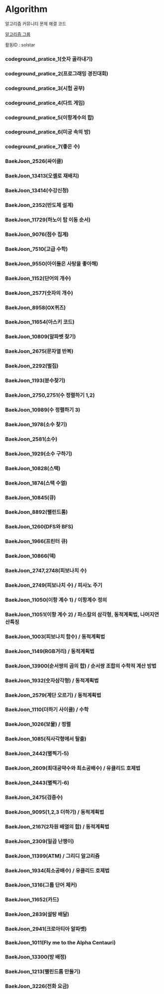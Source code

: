 ﻿# Algorithm
알고리즘 커뮤니티 문제 해결 코드

[알고리즘 그룹](https://www.acmicpc.net/group/member/1353)

활동ID : solstar

### codeground_pratice_1(숫자 골라내기)

### codeground_pratice_2(프로그래밍 경진대회)

### codeground_pratice_3(시험 공부)

### codeground_pratice_4(다트 게임)

### codeground_pratice_5(이항계수의 합)

### codeground_pratice_6(미궁 속의 방)

### codeground_pratice_7(좋은 수)

### BaekJoon_2526(싸이클)

### BaekJoon_13413(오셀로 재배치)

### BaekJoon_13414(수강신청)

### BaekJoon_2352(반도체 설계)

### BaekJoon_11729(하노이 탑 이동 순서)

### BaekJoon_9076(점수 집계)

### BaekJoon_7510(고급 수학)

### BaekJoon_9550(아이들은 사탕을 좋아해)

### BaekJoon_1152(단어의 개수)

### BaekJoon_2577(숫자의 개수)

### BaekJoon_8958(OX퀴즈)

### BaekJoon_11654(아스키 코드)

### BaekJoon_10809(알파벳 찾기)

### BaekJoon_2675(문자열 반복)

### BaekJoon_2292(벌집)

### BaekJoon_1193(분수찾기)

### BaekJoon_2750,2751(수 정렬하기 1,2)

### BaekJoon_10989(수 정렬하기 3)

### BaekJoon_1978(소수 찾기)

### BaekJoon_2581(소수)

### BaekJoon_1929(소수 구하기)

### BaekJoon_10828(스택)

### BaekJoon_1874(스택 수열)

### BaekJoon_10845(큐)

### BaekJoon_8892(팰린드롬)

### BaekJoon_1260(DFS와 BFS)

### BaekJoon_1966(프린터 큐)

### BaekJoon_10866(덱)

### BaekJoon_2747,2748(피보나치 수)

### BaekJoon_2749(피보나치 수) / 피사노 주기

### BaekJoon_11050(이항 계수 1) / 이항계수 정의

### BaekJoon_11051(이항 계수 2) / 파스칼의 삼각형, 동적계획법, 나머지연산특징

### BaekJoon_1003(피보나치 함수) / 동적계획법

### BaekJoon_1149(RGB거리) / 동적계획법

### BaekJoon_13900(순서쌍의 곱의 합) / 순서쌍 조합의 수학적 계산 방법

### BaekJoon_1932(숫자삼각형) / 동적계획법

### BaekJoon_2579(계단 오르기) / 동적계획법

### BaekJoon_1110(더하기 사이클) / 수학

### BaekJoon_1026(보물) / 정렬

### BaekJoon_1085(직사각형에서 탈출)

### BaekJoon_2442(별찍기-5)

### BaekJoon_2609(최대공약수와 최소공배수) / 유클리드 호제법

### BaekJoon_2443(별찍기-6)

### BaekJoon_2475(검증수)

### BaekJoon_9095(1,2,3 더하기) / 동적계획법

### BaekJoon_2167(2차원 배열의 합) / 동적계획법

### BaekJoon_2309(일곱 난쟁이)

### BaekJoon_11399(ATM) / 그리디 알고리즘

### BaekJoon_1934(최소공배수) / 유클리드 호제법

### BaekJoon_1316(그룹 단어 체커)

### BaekJoon_11652(카드)

### BaekJoon_2839(설탕 배달)

### BaekJoon_2941(크로아티아 알파벳)

### BaekJoon_1011(Fly me to the Alpha Centauri)

### BaekJoon_13300(방 배정)

### BaekJoon_1213(팰린드롬 만들기)

### BaekJoon_3226(전화 요금)